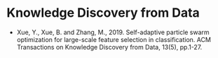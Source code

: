 # Knowledge Discovery from Data

* Xue, Y., Xue, B. and Zhang, M., 2019.
  Self-adaptive particle swarm optimization for large-scale feature selection in classification.
  ACM Transactions on Knowledge Discovery from Data, 13(5), pp.1-27.
